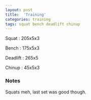 ```yaml
---
layout: post
title:  'Training'
categories: training
tags: squat bench deadlift chinup
---
```


Squat       :   205x5x3

Bench       :   175x5x3

Deadlift    :   265x5

Chinup      :   45x5x3

### Notes

Squats meh, last set was good though.

